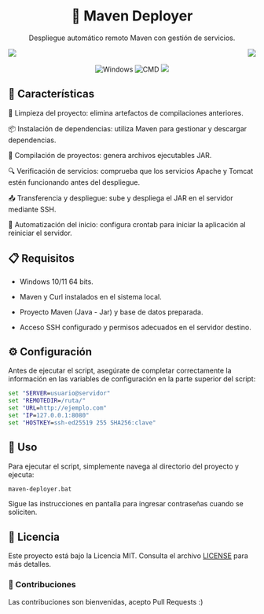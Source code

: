 <h1 align="center"> 🚀 Maven Deployer</h1>

<p align="center">
Despliegue automático remoto Maven con gestión de servicios.
</p>

<div style="display: flex; justify-content: space-between; margin-bottom:15px;">
    <img src="https://i.imgur.com/ypEf6cu.jpeg" style="max-width: 45%; height: auto; margin-right: 10px;">
    <img src="https://i.imgur.com/Lzr0B57.jpeg" style="max-width: 45%; height: auto; margin-left: 10px;">
</div>

<p align="center">
    <img src="https://img.shields.io/badge/Windows-0078D6?style=for-the-badge&logo=windows&logoColor=white" alt="Windows">
    <img src="https://img.shields.io/badge/cmd-4D4D4D?style=for-the-badge&logo=windows%20terminal&logoColor=white" alt="CMD">
    <a href="https://twitter.com/ImPavloh" target="_blank"><img src="https://img.shields.io/badge/sigueme-%231DA1F2.svg?style=for-the-badge&logo=twitter&logoColor=white"></a>
</p>

## 🌟 Características

🧹 Limpieza del proyecto: elimina artefactos de compilaciones anteriores.

📦 Instalación de dependencias: utiliza Maven para gestionar y descargar dependencias.

🔨 Compilación de proyectos: genera archivos ejecutables JAR.

🔍 Verificación de servicios: comprueba que los servicios Apache y Tomcat estén funcionando antes del despliegue.

📤 Transferencia y despliegue: sube y despliega el JAR en el servidor mediante SSH.

🔄 Automatización del inicio: configura crontab para iniciar la aplicación al reiniciar el servidor.

## 📋 Requisitos

- Windows 10/11 64 bits.

- Maven y Curl instalados en el sistema local.

- Proyecto Maven (Java - Jar) y base de datos preparada.

- Acceso SSH configurado y permisos adecuados en el servidor destino.

## ⚙️ Configuración

Antes de ejecutar el script, asegúrate de completar correctamente la información en las variables de configuración en la parte superior del script:

```bat
set "SERVER=usuario@servidor"
set "REMOTEDIR=/ruta/"
set "URL=http://ejemplo.com"
set "IP=127.0.0.1:8080"
set "HOSTKEY=ssh-ed25519 255 SHA256:clave"
```

## 🚀 Uso

Para ejecutar el script, simplemente navega al directorio del proyecto y ejecuta:

```bash
maven-deployer.bat
```

Sigue las instrucciones en pantalla para ingresar contraseñas cuando se soliciten.

## 📄 Licencia

Este proyecto está bajo la Licencia MIT. Consulta el archivo [LICENSE](https://github.com/ImPavloh/MavenDeployer/blob/main/LICENSE) para más detalles.

### 🤝 Contribuciones

Las contribuciones son bienvenidas, acepto  Pull Requests :)